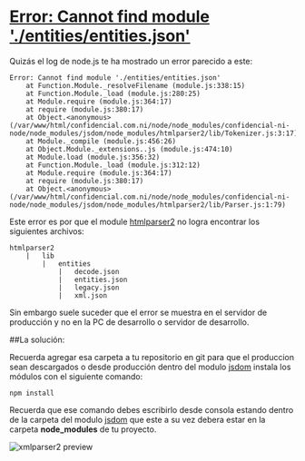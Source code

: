 [Error: Cannot find module './entities/entities.json'](/articulo/error-cannot-find-module-entities-entities-json)
=================================================================================================================

Quizás el log de node.js te ha mostrado un error parecido a este:


    Error: Cannot find module './entities/entities.json'
        at Function.Module._resolveFilename (module.js:338:15)
        at Function.Module._load (module.js:280:25)
        at Module.require (module.js:364:17)
        at require (module.js:380:17)
        at Object.<anonymous> (/var/www/html/confidencial.com.ni/node/node_modules/confidencial-ni-node/node_modules/jsdom/node_modules/htmlparser2/lib/Tokenizer.js:3:17)
        at Module._compile (module.js:456:26)
        at Object.Module._extensions..js (module.js:474:10)
        at Module.load (module.js:356:32)
        at Function.Module._load (module.js:312:12)
        at Module.require (module.js:364:17)
        at require (module.js:380:17)
        at Object.<anonymous> (/var/www/html/confidencial.com.ni/node/node_modules/confidencial-ni-node/node_modules/jsdom/node_modules/htmlparser2/lib/Parser.js:1:79)


Este error es por que el module [htmlparser2](https://npmjs.org/package/htmlparser2) no logra encontrar los siguientes archivos:

    htmlparser2
        |   lib
            |   entities
                |   decode.json
                |   entities.json
                |   legacy.json
                |   xml.json

Sin embargo suele suceder que el error se muestra en el servidor de producción y no en la PC de desarrollo o servidor de desarrollo.

##La solución:

Recuerda agregar esa carpeta a tu repositorio en git para que el produccion sean descargados o desde producción dentro del modulo [jsdom](https://npmjs.org/package/jsdom) instala los módulos con el siguiente comando:

    npm install

Recuerda que ese comando debes escribirlo desde consola estando dentro de la carpeta del modulo [jsdom](https://npmjs.org/package/jsdom) que este a su vez debera estar en la carpeta **node_modules** de tu proyecto.

![xmlparser2 preview](http://i.imgur.com/ldPcD3a.png)


                